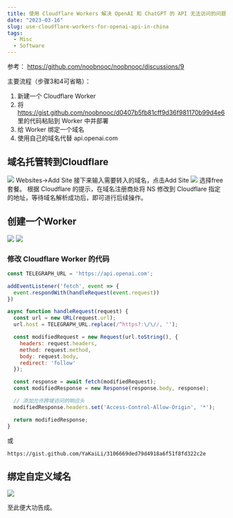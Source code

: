 ```yaml
---
title: 使用 Cloudflare Workers 解决 OpenAI 和 ChatGPT 的 API 无法访问的问题
date: "2023-03-16"
slug: use-cloudflare-workers-for-openai-api-in-china
tags:
  - Misc
  - Software
---
```

参考：
https://github.com/noobnooc/noobnooc/discussions/9

主要流程（步骤3和4可省略）：

1. 新建一个 Cloudflare Worker
2. 将 https://gist.github.com/noobnooc/d0407b5fb81cff9d36f981170b99d4e6 里的代码粘贴到 Worker 中并部署
3. 给 Worker 绑定一个域名
4. 使用自己的域名代替 api.openai.com

## 域名托管转到Cloudflare
![](https://blog-oss-1252232218.cos.ap-beijing.myqcloud.com/fix-dir/TemporaryItems/NSIRD_screencaptureui_ixpjzt/2023/03/16/21-18-33-6ee6a9f8538bfb65ab6a4a18afaac7fe-a3b82d.png)
Websites->Add Site
接下来输入需要转入的域名，点击Add Site
![](https://blog-oss-1252232218.cos.ap-beijing.myqcloud.com/fix-dir/TemporaryItems/NSIRD_screencaptureui_iYBytI/2023/03/16/21-19-35-e01e0d43d9e3873e31441edc950a5861-9036c9.png)
选择free套餐。
根据 Cloudflare 的提示，在域名注册商处将 NS 修改到 Cloudflare 指定的地址，等待域名解析成功后，即可进行后续操作。

## 创建一个Worker
![](https://blog-oss-1252232218.cos.ap-beijing.myqcloud.com/fix-dir/TemporaryItems/NSIRD_screencaptureui_b6yMwo/2023/03/16/21-33-15-f7f9fd81cfdff09ffc50710ff6ae0984-3ff856.png)
![](https://blog-oss-1252232218.cos.ap-beijing.myqcloud.com/fix-dir/TemporaryItems/NSIRD_screencaptureui_xkOd55/2023/03/16/21-35-12-a3fc8af1b3d55d4736f00a2981c54806-60a891.png)

### 修改 Cloudflare Worker 的代码

```js
const TELEGRAPH_URL = 'https://api.openai.com';

addEventListener('fetch', event => {
  event.respondWith(handleRequest(event.request))
})

async function handleRequest(request) {
  const url = new URL(request.url);
  url.host = TELEGRAPH_URL.replace(/^https?:\/\//, '');

  const modifiedRequest = new Request(url.toString(), {
    headers: request.headers,
    method: request.method,
    body: request.body,
    redirect: 'follow'
  });

  const response = await fetch(modifiedRequest);
  const modifiedResponse = new Response(response.body, response);

  // 添加允许跨域访问的响应头
  modifiedResponse.headers.set('Access-Control-Allow-Origin', '*');

  return modifiedResponse;
}

```
或
```
https://gist.github.com/YaKaiLi/3106669ded79d4918a6f51f8fd322c2e
```



## 绑定自定义域名
![](https://blog-oss-1252232218.cos.ap-beijing.myqcloud.com/fix-dir/TemporaryItems/NSIRD_screencaptureui_427ZgX/2023/03/16/21-50-11-87105f65bd8e4f8eaeb8e5af5139889f-d2ae1a.png)

至此便大功告成。